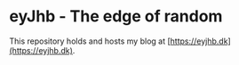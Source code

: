 # eyJhb - The edge of random
This repository holds and hosts my blog at [https://eyjhb.dk](https://eyjhb.dk).
